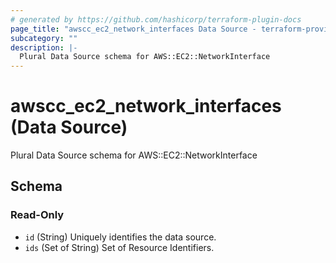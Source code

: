 ```yaml
---
# generated by https://github.com/hashicorp/terraform-plugin-docs
page_title: "awscc_ec2_network_interfaces Data Source - terraform-provider-awscc"
subcategory: ""
description: |-
  Plural Data Source schema for AWS::EC2::NetworkInterface
---
```


# awscc_ec2_network_interfaces (Data Source)

Plural Data Source schema for AWS::EC2::NetworkInterface



<!-- schema generated by tfplugindocs -->
## Schema

### Read-Only

- `id` (String) Uniquely identifies the data source.
- `ids` (Set of String) Set of Resource Identifiers.


